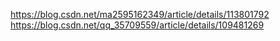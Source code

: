 https://blog.csdn.net/ma2595162349/article/details/113801792
https://blog.csdn.net/qq_35709559/article/details/109481269
